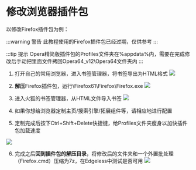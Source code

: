 # 修改浏览器插件包
以修改Firefox插件包为例：

:::warning 警告
此教程使用的Firefox插件包已经过期，仅供参考
:::

:::tip 提示
Opera精简版插件包的Profiles文件夹在%appdata%内，需要在完成修改后手动把里面文件拷回Opera64_v12\Opera64文件夹内
:::


1. 打开自己的常用浏览器，进入书签管理器，将书签导出为HTML格式
![](https://pineapple.edgeless.top/picbed/wiki/images/picture4_1556378244510.png)

1. **解压**Firefox插件包，运行\Firefox61\Firefox\Firefox.exe
![](https://pineapple.edgeless.top/picbed/wiki/images/picture5.png)

1. 进入火狐的书签管理器，从HTML文件导入书签
![](https://pineapple.edgeless.top/picbed/wiki/images/picture6.png)

1. 如果你想给浏览器定制主页/搜索引擎/拓展组件等，请相应地进行配置

1. 定制完成后按下Ctrl+Shift+Delete快捷键，给Profiles文件夹瘦身以加快插件包加载速度

![](https://pineapple.edgeless.top/picbed/wiki/images/picture7.png)

6. 完成之后**回到插件包的解压目录**，将修改后的文件夹和一个外置批处理（Firefox.cmd）压缩为7z，在Edgeless中测试是否可用
![](https://pineapple.edgeless.top/picbed/wiki/images/scshot2_PicViewer.png)